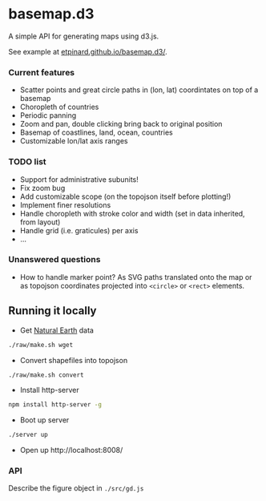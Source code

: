 # basemap.d3

A simple API for generating maps using d3.js.

See example at [etpinard.github.io/basemap.d3/](http://etpinard.github.io/basemap.d3/).


### Current features

- Scatter points and great circle paths in (lon, lat) coordintates on top of a basemap
- Choropleth of countries
- Periodic panning
- Zoom and pan, double clicking bring back to original position
- Basemap of coastlines, land, ocean, countries
- Customizable lon/lat axis ranges

### TODO list

- Support for administrative subunits!
- Fix zoom bug
- Add customizable scope (on the topojson itself before plotting!)
- Implement finer resolutions
- Handle choropleth with stroke color and width (set in data inherited, from layout)
- Handle grid (i.e. graticules) per axis
- ...

### Unanswered questions

- How to handle marker point? As SVG paths translated onto the map or as
  topojson coordinates projected into `<circle>` or `<rect>` elements.

## Running it locally

- Get [Natural Earth](http://www.naturalearthdata.com/downloads/) data
```bash
./raw/make.sh wget
```

- Convert shapefiles into topojson
```bash
./raw/make.sh convert
```

- Install http-server
```bash
npm install http-server -g
```

- Boot up server
```bash
./server up

```

- Open up http://localhost:8008/ 

### API

Describe the figure object in `./src/gd.js`



